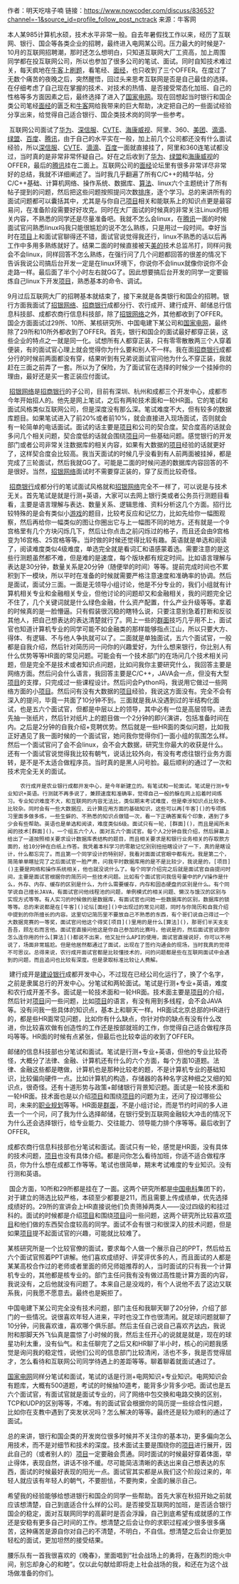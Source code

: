 作者：明天吃啥子喃
链接：https://www.nowcoder.com/discuss/83653?channel=-1&source_id=profile_follow_post_nctrack
来源：牛客网



​		本人某985计算机水硕，技术水平非常一般。自去年暑假找工作以来，经历了互联网、银行、国企等各类企业的招聘，最终进入电网某公司。压力最大的时候是7-10月的互联网招聘潮，那时还怎么想明白，只知道互联网大厂工资高，加上周围同学都在投互联网公司，所以也参加了很多公司的笔试、面试。同时自知技术难过关，每天疯地在[牛客]()上[刷题]()，看笔经、[面经]()，也只收到了三个OFFER。在度过了无数个痛苦的夜晚之后，突然醒悟，回过头来思考互联网是否是自己最佳的选择。在仔细考虑了自己现在掌握的技术、对技术的热情、是否接受常态化加班、自己的性格等多方面因素之后，最终选择了进入了[国家电网]()。现在回想起当时银行和国企类公司笔经[面经]()的匮乏和[牛客]()网给我带来的巨大帮助，决定把自己的一些面试经验分享出来，给觉得自己适合银行、国企类技术岗的同学一些参考。 

​		互联网公司面试了[华为]()、[深信服]()、[CVTE]()、[海康威视]()、阿里、360、[美团]()、[滴滴]()、[绿盟]()、[百度]()、[腾讯]()，由于自己的水平实在一般，加上前几个公司都还没有什么面试经验，所以[深信服]()、[CVTE]()、[滴滴]()、[百度]()一面就直接挂了，阿里和360连笔试都没过，当时真的是非常非常怀疑自己。好在之后收到了[华为]()、[绿盟]()和[海康威视]()的OFFER，最后的[腾讯]()挂在二面上。互联网公司的[面经]()论坛里有很多非常详尽非常好的总结，我就不详细阐述了。当时我几乎翻遍了所有C/C++的精华帖，分C/C++基础、计算机网络、操作系统、数据库、[算法]()、linux六个主题统计了所有帖子提到的问题，然后把这些问题按照提问次数[排序]()，逐个学习。总的来讲所有的面试问题都可以囊括其中，尤其是与你自己[项目]()相关和能联系上的知识点更是最容易问，在准备阶段需要好好攻克。同时在大厂面试的时候真的非常关注Linux的相关内容，不熟悉的同学还是尽量准备吧。我就不怎么会linux，在[腾讯]()一面的时候面试官问熟悉linux吗我只能很尴尬的说不怎么熟练，只是用过一段时间。幸好当时在[项目]()上和面试官聊得还不错，面试官说觉得我还行，linux不熟悉的话以后再工作中多用多熟练就好了。结果二面的时候直接被天[美的]()技术总监吊打，同样问我会不会linux，同样回答不怎么熟练，在强行问了几个问题都回答的很差的情况下告诉我说公司搞后台开发一定是在linux环境下，你说你不会linux就像你说你不会走路一样。最后面了半个小时左右就GG了。因此想要搞后台开发的同学一定要锻炼自己linux下开发[项目]()，熟悉基本的命令、调试。 

​		9月过后互联网大厂的招聘基本就结束了，接下来就是各类银行和国企的招聘。银行方面我面试了[招银网络]()、[招商银行]()成都分行、农行成开、建行成开、邮储总行信息科技部、成都农商行信息科技部，除了[招银网络]()之外，其他都收到了OFFER。国企方面面试过29所、10所、某核研究所、中国电建下某公司和[国家电网]()，最终除了29所和10所外都收到了OFFER。首先，银行和国企的面试最好都穿正装，这些企业的特点之一就是同一化。试想所有人都穿正装，只有零零散散两三个人穿着便装，有的面试官心理上就会觉得你为什么要和别人不一样。我在面[招商银行]()成都分行的时候前两面都没有穿，结果听到有兄弟说面试官问他为什么不穿正装，我就赶在三面之前弄了一套。所以为了保险，为了面试官在选择的时候少一个挂掉你的理由，最好还是买一套正装应付面试。 

​		[招银网络]()是[招商银行]()的子公司，目前有深圳、杭州和成都三个开发中心，成都市今年开始招人的。他先是网上笔试，之后有两轮技术面和一轮HR面。它的笔试和面试风格类似互联网公司，但是深度没有那么深。笔试难度不大，但有较多的数据库题目。如果笔试进入了前20%或者前10%，就会直接进入现场面试，否则就会有一轮简单的电话面试。面试的话主要是[项目]()和公司的契合度。契合度高的话就会多问几个相关问题，契合度低的话就会围绕[项目]()问一些基础问题。感觉银行的开发部门或者公司非常关注数据库的相关内容，如果有大数据的[项目]()经验的话就更好了，这样契合度会比较高。我当天面试的时候几乎没看到有人前两面被挂掉，都是完成了三轮面试，然后我就GG了。可能是二面的时候问道的数据库内容回答的不是很好。当然，[招银网络]()面试时不需要穿正装的，穿了反而比较奇怪。 

​		[招商银行]()成都分行的笔试面试风格就和[招银网络]()完全不一样了，可以说是与技术无关。首先笔试是就是行测+英语，大家可以去网上银行类或者公务员行测题目看看，主要是语言理解与表达、数量关系、逻辑思维、资料分析这几个方面。招行比较特殊的是会有类似小[游戏]()的题目，比较考反应和记忆力，比如先给你一幅图观察，然后再给你一幅类似的图让你圈出它与上一幅图不同的地方。还有就是一个9宫格里有几个方块闪烁几下，然后让你点击之前闪烁过的格子，而且还会由9宫格变为16宫格、25宫格等等。当时做的时候还觉得比较有趣。英语就是单选和阅读了，阅读难度类似4级难度，单选完全就是看词汇和语感蒙着选。需要注意的是这些行测题虽然都不难，但是难的是速度，每个版块都有规定时间。比如语言理解与表达是30分钟，数量关系是20分钟（随便举的时间）等等。提前完成时间也不累积到下一模块，所以平时在准备的时候就需要严格注意速度和准确率的协调。然后是面试，面试分三面。一面是无领导小组讨论，他是不分专业的，我们小组就有计算机相关专业和金融相关专业，但他讨论的问题却又和金融相关，我的问题完全记不住了，几个关键词就是什么绿色金融，什么资产配置，什么产业升级等等。拿着的时候真的是一脸懵逼。只有假装很沉稳的瞎特么说，只要注意别急着打断和反驳其他人，把自己想表达的表达清楚就行了。网上一些的[群面]()技巧几乎用不上，面试官也知道计算机专业的同学可能不如金融类的那样能够指点江山，所以只要大方、得体、有逻辑、不与他人争执就可以了。二面就是单独面试，五六个面试官，一般都是自我介绍，然后针对简历问一问你的兴趣爱好，为什么想来银行，你比别人有什么优势等等HR面的常见问题。可能会有一个技术部门的在场问几个技术相关问题，但是完全不是技术或者知识点问题，比如问我你主要研究什么，我回答主要是网络方面。然后问会什么语言，我回答主要是C/C++，JAVA会一点，但没有大型[项目]()的支撑，只完成过一些课程设计。然后问会Python吗，我说用它做过一些网络方面的小[项目]()。然后问有没有大数据的[项目]()经验，我说这方面没有。完全不会有深入的提问，毕竟一共面了10分钟不到。三面就是我从没遇到过的半结构化面试，也是五六个面试官，但都是中层以上的领导，其中必有一位是高层领导。进去先抽一张纸片，然后针对纸片上的题目做一个2分钟的即兴演讲，包括准备时间在内。之后是2分钟的自我介绍+竞聘优势。然后就是一些HR面的类似问题，比如我正好遇见了我一面时候的一个面试官，她问我你觉得你们一面小组的氛围怎么样。然后一个面试官问了会不会linux，会不会大数据，研究生你最大的收获是什么。还有一个面试官说觉得我比较有朝气，说话比较外向，有没有考虑往银行业务方面转，是不是不太适合做程序员。当时真的是黑人问号脸。最后顺利的通过了一次和技术完全无关的面试。 

 		农行成开是农业银行成都开发中心，是今年新建立的。有笔试和一轮面试。笔试是行测+专业知识+英语。行测就不再多说了，兼顾速度和准确率，觉得自己一般的躲在网上掐着时间练习。专业知识难度不大，和互联网的内容无法比，类似期末考试难度，但是牵涉知识点比较多、比较杂。同时会有一些大数据应、云计算应用方面的基础知识，这些可以再[牛客]()的专项练习里面多做多练，一些生僻的、不熟悉的知识点做错一次，看一下正确答案有个印象，遇到了多少会有些帮助。英语也是单选和阅读，难度类似6级。面试只有一轮，[群面]()，而且是闻所未闻的技术[群面]()。一个组五六个人，面对五六个面试官。每个人2分钟自我介绍，然后屏幕上给出了一道按照相关要求设计数据库表结构的题目，而且相关要求是和银行业务相关的存取款方面的，给10分钟在白纸上作答。我凭着本科学习的零散记忆别别扭扭瞎设计了一下，真的是瞎设计，什么都忘完了。而且第一个同学设计的特别好，我看对面面试官眼中都有光。我是第二个，简简单单瞎扯完了之后面试官一脸严肃，问我平时数据库用的是不是比较少，我说是的，[项目]()主要是网络和操作系统相关，他也就没说什么了。每个同学介绍完之后就是面试官自由提问时间，主要是面试官根据你的简历问一些技术问题。比如有个面试官问我信号量中的P/V操作是什么，外存、内存、缓存的区别是什么，为什么需要缓存，内存和固态硬盘的区别是什么。有个同学说自己擅长JAVA，有面试官问他线程池的问题，单例模式的相关问题、懒汉与饿汉的区别与实现方式等等。有人实习的时候做的是数据库，有面试官也问她一些数据库的区别，数据库的锁等等。总的来说都是在[牛客]()论坛[面经]()中出现过的常见问题，同时与你简历和自我介绍中提到的你所擅长的内容。这里切记简历里不要放自己不熟悉的东西，有个哥们说自己得过一个大数据竞赛的一等奖，面试官问他这个得奖[项目]()里用的是什么[算法]()，那哥们半天支支吾吾，顾左右而言他。面试官直接问他这是你自己参加的比赛吗，他说是的，然后面试官说那你怎么连你用的什么[算法]()都说不出来，他又扯什么API的使用，面试官直接说好，你可以不用说了，场面非常尴尬。但是他居然都通过了面试，出现在了签约沟通会的现场，当时我真的觉得不可思议。总得来说，农行成开面试官都是比较懂技术的，问的问题都是些在互联网面试中会遇到的问题，而且追问也比较有深度。但是录取标准比较让人费解。 

​		建行成开是[建设银行]()成都开发中心，不过现在已经公司化运行了，换了个名字，之前是隶属总行的开发中心。分笔试和两轮面试。笔试是行测+专业+英语，难度和农行成开差不多。面试是一轮技术面和一轮HR面。技术面主要是[项目]()的介绍，然后针对[项目]()问一些问题，比如[项目]()的语言，有没有用到多线程，会不会JAVA等。没有问我一些具体的知识点，基本上和聊天一样。HR面试北京总部的HR进行的，都是些HR面常见问题，比如你有什么缺点，你针对你的缺点有没有什么改进，你比较喜欢做有创造性的工作还是按部就班的工作，你觉得自己适合做程序员吗等等。HR面的时候有点紧张，但最后也比较幸运的收到了OFFER。 

​		邮储的信息科技部也分笔试和面试。笔试是行测+专业+英语，但他的专业比较奇怪，大概分了法律、金融、计算机还有什么的六个方面，每个方面10道题。法律、金融这些都是瞎做，计算机也是那种比较老的题，不是计算机专业的基础知识，比较偏向硬件一点。比如计算机的构造，存储器的各种名字这种细之又细的知识点，很奇怪。还有十道形势与政策+邮储银行背景知识题。面试是一轮技术面和一轮HR面。技术面也是以介绍[项目]()和围绕[项目]()的问题为主，还问了投过哪些公司，未来的[职业规划]()等等。HR面是[群面]()，不是小组讨论，而是节约时间的多人进去一个一个问，问了我为什么选择邮储，在银行受到互联网金融较大冲击的情况下为什么还会选择银行，给专业能力、交往能力、领导能力排个序等等。最后收到了OFFER。 

​		成都农商行信息科技部也分笔试和面试。面试只有一轮，感觉是HR面，没有具体的技术问题，[项目]()也没有具体介绍。都是问你怎么看待加班，你适不适合做程序员，你为什么想在成都工作等等。笔试也很简单，期末考试难度的专业知识。没有行测和英语。 

​		国企方面，10所和29所都是挂在了一面。这两个研究所都是[中国电科]()集团下的，对于建立的筛选比较严格，本硕至少都要是211，而且需要上传成绩单，优先选择成绩好的。29所的宣讲会上HR直接说他们负责筛掉两类人——没过四级的和挂过科的。面试的时候都是介绍[项目]()和围绕[项目]()问一些问题，这两个研究所比较喜欢[项目]()和他们做的东西契合度较高的同学。面试不会有很刁和很深入的技术问题，但是如果[项目]()提不起面试官的兴趣，可能就比较难了。 

​		某核研究所是一个比较官僚的面试，要求每个人做一个展示自己的PPT，然后给五六个面试官照着PPT讲解。他们喜欢成绩好、评奖评优多的人，而且面试的人都是某某高校合作过的老师或者里面的师兄师姐推荐的人，当时面试的只有我一个计算机专业的，其他都是核专业的。部门主任问我有没有做过高性能计算方面的内容，我说没有，之后他就没有问题了。本来自己是没戏的，有个人说他不去了这边又联系我，问我愿不愿意去。最终也是婉拒了。 

​		中国电建下某公司完全没有技术问题，部门主任和我聊天聊了20分钟，介绍了部门的一些情况。说很喜欢年轻人进来，平时也没工作也很清闲。就足球问题就聊了10分钟，问我喜欢谁，喜欢哪个俱乐部。然后主任自己说自己喜欢齐[达内]()，我说附和那脚天外飞仙真是震惊了小时候的我，然后主任开心的说就是就是，现在的球星功利太重，没有仙气。和主任聊完了之后又和HR聊了半小时，核心的问题我感觉是询问我的稳定性，说他们公司的信息部门比较清闲，活也不多，我是否觉得屈才，怎么看待和互联网公司同学待遇上的差距等等。聊着聊着就面试通过了。 

 [国家电网]()同样分笔试和面试，笔试的话是行测+电网知识+专业知识。电网知识会有题库，大概有500道题，考试的时候抽10道考，能背多少背多少吧。面试也是五六个面试官，有面试官就是面试专业的，问了网络中包交换和电路交换的区别，TCP和UDP的区别等等，不难。有的面试官会根据你的简历提一些综合性问题，比如你在支教中遇到了突发状况吗？怎么解决的等等。最终还是较为顺利的通过了面试。 

​		总的来讲，银行和国企类的开发岗位很多时候并不关注你的基本功，更多偏向怎么用技术，而不是对细节和技术的深度。技术面试主要是围绕你的[项目]()进行展开，因此自己的（或者别人的）[项目]()一定要融会贯通。同时面试的时候最好穿着体面，举止得体，表现自然，讲话不徐不缓。尽可能简洁清晰的表达出来自己想表达的东西，面试的时候最好表现的阳光一点。面试官其实都是从我们这个阶段过来的，年轻人就应该有年轻人的朝气，不要胆怯，不要拘束，全面的展示自己。 

​		希望我的经验能够给想进银行和国企的同学一些帮助。首先大家在秋招开始之前就应该想清楚，自己到底适合什么样的公司。是否接受互联网的加班，是否适合银行国企的稳定，面对互联网同学的高薪时是否会浮躁，自己到底希望有成就感的工作还是安稳有更多自己时间的工作。想清楚之后会让你的求职过程减少很多很多痛苦，这种痛苦是源自你对自己的不清楚，不明白，不自信。想清楚之后会让你更加轻松的面试，更加坦然的接受结果。 

​		腰乐队有一首我很喜欢的《晚春》，里面唱到“社会战场上的勇将，在轰烈的炮火中间，别忘却身心的和睦”。仅以此句献给即将走上社会战场的我，和还在为这个战场做准备的你们。